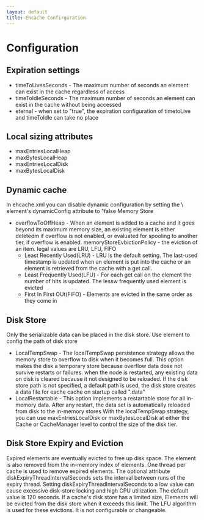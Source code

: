 ```yaml
---
layout: default
title: Ehcache Confirguration
---
```



<h1>Configuration</h1>
<h2>Expiration settings</h2>
<ul>
  <li>timeToLivesSeconds - The maximum number of seconds an element can exist in the cache regardless of access</li>
  <li>timeToIdleSeconds - The maximum number of seconds an element can exist in the cache without being accessed</li>
  <li>eternal - when set to "true", the expiration configuration of timetoLive and timeToIdle can take no place</li>
</ul>
<h2>Local sizing attributes</h2>
<ul>
  <li>maxEntriesLocalHeap</li>
  <li>maxBytesLocalHeap</li>
  <li>maxEntriesLocalDisk</li>
  <li>maxBytesLocalDisk</li>
</ul>

<h2>Dynamic cache</h2>
<p>In ehcache.xml you can disable dynamic configuration by setting the \<ehcache\> element's dynamicConfig attribute to "false Memory Store</p>
<ul>
  <li>overflowToOffHeap - When an element is added to a cache and it goes beyond its maximum memory size, an existing element is either deletedm if overflow is not enabled, or evaluated for spooling to another tier, if overflow is enabled. memoryStoreEvbictionPolicy - the eviction of an item. legal values are LRU, LFU, FIFO
    <ul>
      <li>Least Recently Used(LRU) - LRU is the default setting. The last-used timestamp is updated when an element is put into the cache or an element is retrieved from the cache with a get call.</li>
      <li>Least Frequently Used(LFU) - For each get call on the element the number of hits is updated. The lessw frequently used element is evicted</li>
      <li>First In First OUt(FIFO) - Elements are evicted in the same order as they come in</li>
    </ul>
  </li>
</ul>



<h2>Disk Store</h2>
<p>Only the serializable data can be placed in the disk store. Use <diskStore> element to config the path of disk store</p>
<ul>
  <li>LocalTempSwap - The localTempSwap persistence strategy allows the memory store to overflow to disk when it becomes full. This option makes the disk a temporary store because overflow data dose not survive restarts or failures. when the node is restarted, any existing data on disk is cleared because it not designed to be reloaded. If the disk store path is not specified, a default path is used, the disk store creates a data file for eache cache on startup called "<cache_name>.data"</li>
  <li>LocalRestartable - This option implements a restartable store for all in-memory data. After any restart, the data set is automatically reloaded from disk to the in-memory stores With the localTempSwap strategy, you can use maxEntriesLocalDisk or maxBytesLocalDisk at either the Cache or CacheManager level to control the size of the disk tier.</li>
</ul>

<h2>Disk Store Expiry and Eviction</h2>
<p>Expired elements are eventually evicted to free up disk space. The element is also removed from the in-memory index of elements. One thread per cache is used to remove expired elements. The optional attribute diskExpiryThreadIntervalSeconds sets the interval between runs of the expiry thread. Setting diskExpiryThreadIntervalSeconds to a low value can cause excessive disk-store locking and high CPU utilization. The default value is 120 seconds. If a cache's disk store has a limited size, Elements will be evicted from the disk store
when it exceeds this limit. The LFU algorithm is used for these evictions. It is not configurable or changeable.</p>
